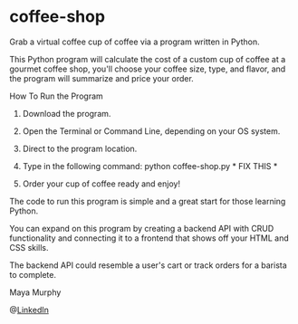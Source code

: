 # coffee-shop
Grab a virtual coffee cup of coffee via a program written in Python. 

This Python program will calculate the cost of a custom cup of coffee at a gourmet coffee shop,
you'll choose your coffee size, type, and flavor, and the program will summarize and price your order.

How To Run the Program 
1. Download the program.

2. Open the Terminal or Command Line, depending on your OS system.  

3. Direct to the program location. 

4. Type in the following command: python coffee-shop.py * FIX THIS *

5. Order your cup of coffee ready and enjoy! 


The code to run this program is simple and a great start for those learning Python. 

You can expand on this program by creating a backend API with CRUD functionality and 
connecting it to a frontend that shows off your HTML and CSS skills. 

The backend API could resemble a user's cart or track orders for a barista to complete.


Maya Murphy 

@[LinkedIn](https://www.linkedin.com/in/maya-and-tech/)

